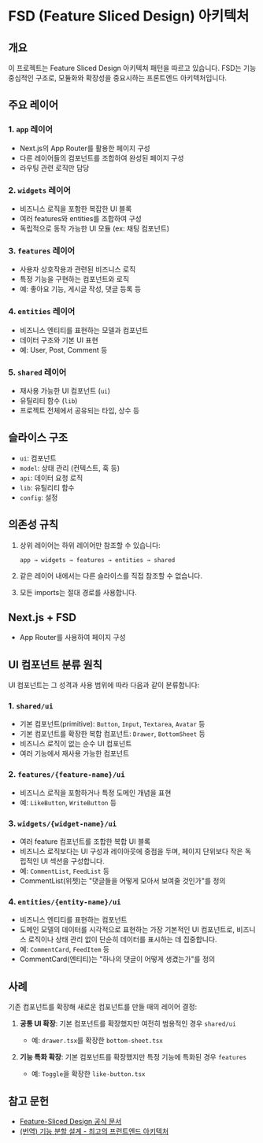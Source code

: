 # FSD (Feature Sliced Design) 아키텍처

## 개요

이 프로젝트는 Feature Sliced Design 아키텍처 패턴을 따르고 있습니다. FSD는 기능 중심적인 구조로, 모듈화와 확장성을 중요시하는 프론트엔드 아키텍처입니다.

## 주요 레이어

### 1. `app` 레이어

- Next.js의 App Router를 활용한 페이지 구성
- 다른 레이어들의 컴포넌트를 조합하여 완성된 페이지 구성
- 라우팅 관련 로직만 담당

### 2. `widgets` 레이어

- 비즈니스 로직을 포함한 복잡한 UI 블록
- 여러 features와 entities를 조합하여 구성
- 독립적으로 동작 가능한 UI 모듈 (ex: 채팅 컴포넌트)

### 3. `features` 레이어

- 사용자 상호작용과 관련된 비즈니스 로직
- 특정 기능을 구현하는 컴포넌트와 로직
- 예: 좋아요 기능, 게시글 작성, 댓글 등록 등

### 4. `entities` 레이어

- 비즈니스 엔티티를 표현하는 모델과 컴포넌트
- 데이터 구조와 기본 UI 표현
- 예: User, Post, Comment 등

### 5. `shared` 레이어

- 재사용 가능한 UI 컴포넌트 (`ui`)
- 유틸리티 함수 (`lib`)
- 프로젝트 전체에서 공유되는 타입, 상수 등

## 슬라이스 구조

- `ui`: 컴포넌트
- `model`: 상태 관리 (컨텍스트, 훅 등)
- `api`: 데이터 요청 로직
- `lib`: 유틸리티 함수
- `config`: 설정

## 의존성 규칙

1. 상위 레이어는 하위 레이어만 참조할 수 있습니다:

   ```
   app → widgets → features → entities → shared
   ```

2. 같은 레이어 내에서는 다른 슬라이스를 직접 참조할 수 없습니다.

3. 모든 imports는 절대 경로를 사용합니다.

## Next.js + FSD

- App Router를 사용하여 페이지 구성

## UI 컴포넌트 분류 원칙

UI 컴포넌트는 그 성격과 사용 범위에 따라 다음과 같이 분류합니다:

### 1. `shared/ui`

- 기본 컴포넌트(primitive): `Button`, `Input`, `Textarea`, `Avatar` 등
- 기본 컴포넌트를 확장한 복합 컴포넌트: `Drawer`, `BottomSheet` 등
- 비즈니스 로직이 없는 순수 UI 컴포넌트
- 여러 기능에서 재사용 가능한 컴포넌트

### 2. `features/{feature-name}/ui`

- 비즈니스 로직을 포함하거나 특정 도메인 개념을 표현
- 예: `LikeButton`, `WriteButton` 등

### 3. `widgets/{widget-name}/ui`

- 여러 feature 컴포넌트를 조합한 복합 UI 블록
- 비즈니스 로직보다는 UI 구성과 레이아웃에 중점을 두며, 페이지 단위보다 작은 독립적인 UI 섹션을 구성합니다.
- 예: `CommentList`, `FeedList` 등
- CommentList(위젯)는 "댓글들을 어떻게 모아서 보여줄 것인가"를 정의

### 4. `entities/{entity-name}/ui`

- 비즈니스 엔티티를 표현하는 컴포넌트
- 도메인 모델의 데이터를 시각적으로 표현하는 가장 기본적인 UI 컴포넌트로, 비즈니스 로직이나 상태 관리 없이 단순히 데이터를 표시하는 데 집중합니다.
- 예: `CommentCard`, `FeedItem` 등
- CommentCard(엔티티)는 "하나의 댓글이 어떻게 생겼는가"를 정의

## 사례

기존 컴포넌트를 확장해 새로운 컴포넌트를 만들 때의 레이어 결정:

1. **공통 UI 확장**: 기본 컴포넌트를 확장했지만 여전히 범용적인 경우 `shared/ui`

   - 예: `drawer.tsx`를 확장한 `bottom-sheet.tsx`

2. **기능 특화 확장**: 기본 컴포넌트를 확장했지만 특정 기능에 특화된 경우 `features`
   - 예: `Toggle`을 확장한 `like-button.tsx`

## 참고 문헌

- [Feature-Sliced Design 공식 문서](https://feature-sliced.design/)
- [(번역) 기능 분할 설계 - 최고의 프런트엔드 아키텍처](https://emewjin.github.io/feature-sliced-design/)
